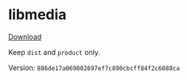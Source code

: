 # libmedia

[Download](https://github.com/zhaohappy/libmedia/actions/workflows/pages.yml)

Keep `dist` and `product` only.

Version: `886de17a069802697ef7c890cbcff84f2c6088ca`
